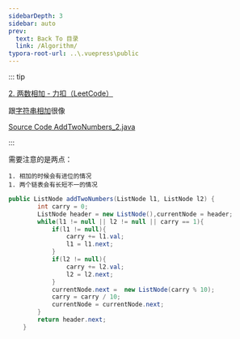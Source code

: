 ```yaml
---
sidebarDepth: 3
sidebar: auto
prev:
  text: Back To 目录
  link: /Algorithm/
typora-root-url: ..\.vuepress\public
---
```




::: tip

[2. 两数相加 - 力扣（LeetCode）](https://leetcode.cn/problems/add-two-numbers/)

跟[字符串相加](https://q10viking.github.io/Algorithm/%E5%AD%97%E7%AC%A6%E4%B8%B2%E7%9B%B8%E5%8A%A0.html)很像

[Source Code AddTwoNumbers_2.java](https://github.com/Q10Viking/learncode/blob/main/algorithm/src/main/java/org/hzz/linkedlist/AddTwoNumbers_2.java)

:::

需要注意的是两点：

	1. 相加的时候会有进位的情况
	1. 两个链表会有长短不一的情况

```java
public ListNode addTwoNumbers(ListNode l1, ListNode l2) {
        int carry = 0;
        ListNode header = new ListNode(),currentNode = header;
        while(l1 != null || l2 != null || carry == 1){
            if(l1 != null){
                carry += l1.val;
                l1 = l1.next;
            }
            if(l2 != null){
                carry += l2.val;
                l2 = l2.next;
            }
            currentNode.next =  new ListNode(carry % 10);
            carry = carry / 10;
            currentNode = currentNode.next;
        }
        return header.next;
    }
```


